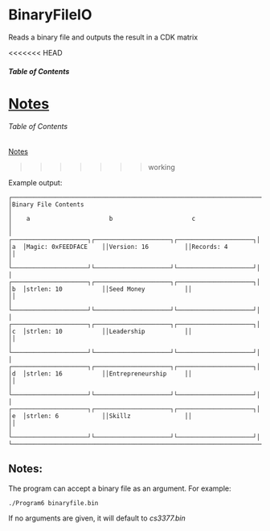 # BinaryFileIO

Reads a binary file and outputs the result in a CDK matrix

<<<<<<< HEAD
##### Table of Contents  
[Notes](#Notes)
=======
###### Table of Contents
[Notes](#notes)
>>>>>>> working

Example output:
```
┌────────────────────────────────────────────────────────────────────────┐
│Binary File Contents                                                    │
│    a                      b                      c                     │
│   ┌─────────────────────┐┌─────────────────────┐┌─────────────────────┐│
│a  │Magic: 0xFEEDFACE    ││Version: 16          ││Records: 4           ││
│   └─────────────────────┘└─────────────────────┘└─────────────────────┘│
│   ┌─────────────────────┐┌─────────────────────┐┌─────────────────────┐│
│b  │strlen: 10           ││Seed Money           ││                     ││
│   └─────────────────────┘└─────────────────────┘└─────────────────────┘│
│   ┌─────────────────────┐┌─────────────────────┐┌─────────────────────┐│
│c  │strlen: 10           ││Leadership           ││                     ││
│   └─────────────────────┘└─────────────────────┘└─────────────────────┘│
│   ┌─────────────────────┐┌─────────────────────┐┌─────────────────────┐│
│d  │strlen: 16           ││Entrepreneurship     ││                     ││
│   └─────────────────────┘└─────────────────────┘└─────────────────────┘│
│   ┌─────────────────────┐┌─────────────────────┐┌─────────────────────┐│
│e  │strlen: 6            ││Skillz               ││                     ││
│   └─────────────────────┘└─────────────────────┘└─────────────────────┘│
└────────────────────────────────────────────────────────────────────────┘
```

## Notes:
The program can accept a binary file as an argument. For example:
```
./Program6 binaryfile.bin
```
If no arguments are given, it will default to *cs3377.bin*
